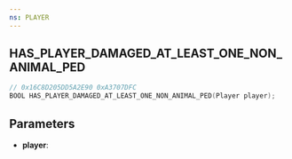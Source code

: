 ```yaml
---
ns: PLAYER
---
```

## HAS_PLAYER_DAMAGED_AT_LEAST_ONE_NON_ANIMAL_PED

```c
// 0x16C8D205DD5A2E90 0xA3707DFC
BOOL HAS_PLAYER_DAMAGED_AT_LEAST_ONE_NON_ANIMAL_PED(Player player);
```

## Parameters
* **player**:
